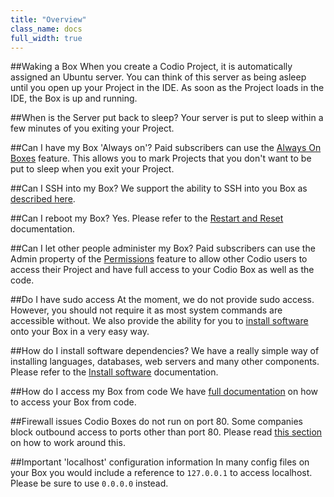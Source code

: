 ```yaml
---
title: "Overview"
class_name: docs
full_width: true
---
```


##Waking a Box
When you create a Codio Project, it is automatically assigned an Ubuntu server. You can think of this server as being asleep until you open up your Project in the IDE. As soon as the Project loads in the IDE, the Box is up and running.

##When is the Server put back to sleep?
Your server is put to sleep within a few minutes of you exiting your Project.

##Can I have my Box 'Always on'?
Paid subscribers can use the [Always On Boxes](/docs/boxes/always-on/) feature. This allows you to mark Projects that you don't want to be put to sleep when you exit your Project.

##Can I SSH into my Box?
We support the ability to SSH into you Box as [described here](/docs/boxes/access/ssh-access/).

##Can I reboot my Box?
Yes. Please refer to the [Restart and Reset](/docs/boxes/restart-reset/) documentation.

##Can I let other people administer my Box?
Paid subscribers can use the Admin property of the [Permissions](/docs/ide/customization/permissions) feature to allow other Codio users to access their Project and have full access to your Codio Box as well as the code.

##Do I have sudo access
At the moment, we do not provide sudo access. However, you should not require it as most system commands are accessible without. We also provide the ability for you to [install software](/docs/boxes/installsw/) onto your Box in a very easy way.

##How do I install software dependencies?
We have a really simple way of installing languages, databases, web servers and many other components. Please refer to the [Install software](/docs/boxes/installsw/) documentation.

##How do I access my Box from code
We have [full documentation](/docs/boxes/access/) on how to access your Box from code.

##Firewall issues
Codio Boxes do not run on port 80. Some companies block outbound access to ports other than port 80. Please read [this section](/docs/boxes/access/ext-access/) on how to work around this.

##Important 'localhost' configuration information
In many config files on your Box you would include a reference to `127.0.0.1` to access localhost. Please be sure to use `0.0.0.0` instead.

